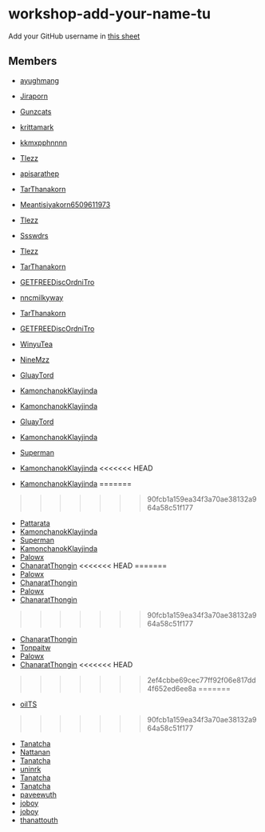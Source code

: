 # workshop-add-your-name-tu

Add your GitHub username in [this sheet](https://docs.google.com/spreadsheets/d/1iTezACN2ka--zkFGySf-LzqwAlJjcsjDpvpHEkKJ8dg/edit#gid=0)

## Members
- [ayughmang](https://github.com/ayuthmang)
- [Jiraporn](https://github.com/Jiraporn-Jaiyasuk)
- [Gunzcats](https://github.com/Gunzcats)
- [krittamark](https://github.com/krittamark)
- [kkmxpphnnnn](https://github.com/kkmxpphnnnn)
- [Tlezz](https://github.com/Tlezz)
- [apisarathep](https://github.com/apisarathep)
- [TarThanakorn](https://github.com/TarThanakorn)
- [Meantisiyakorn6509611973](https://github.com/Meantisiyakorn6509611973)
- [Tlezz](https://github.com/Tlezz)
- [Ssswdrs](https://github.com/Ssswdrs)
- [Tlezz](https://github.com/Tlezz)
- [TarThanakorn](https://github.com/TarThanakorn)
- [GETFREEDiscOrdniTro](https://github.com/KittichotMonton)
- [nncmilkyway](https://github.com/nncmilkyway)
- [TarThanakorn](https://github.com/TarThanakorn)
- [GETFREEDiscOrdniTro](https://github.com/KittichotMonton)
- [WinyuTea](https://github.com/WinyuTea)
- [NineMzz](https://github.com/NineMzz)
- [GluayTord](https://github.com/GluayTord)
- [KamonchanokKlayjinda](https://github.com/KamonchanokKlayjinda)
- [KamonchanokKlayjinda](https://github.com/KamonchanokKlayjinda)
- [GluayTord](https://github.com/GluayTord)
- [KamonchanokKlayjinda](https://github.com/KamonchanokKlayjinda)
- [Superman](https://github.com/Meenable)
- [KamonchanokKlayjinda](https://github.com/KamonchanokKlayjinda)
<<<<<<< HEAD

- [KamonchanokKlayjinda](https://github.com/KamonchanokKlayjinda)
=======
>>>>>>> 90fcb1a159ea34f3a70ae38132a964a58c51f177
- [Pattarata](https://github.com/PattarataThanaakkarasophon6509611940)
- [KamonchanokKlayjinda](https://github.com/KamonchanokKlayjinda)
- [Superman](https://github.com/Meenable)
- [KamonchanokKlayjinda](https://github.com/KamonchanokKlayjinda)
- [Palowx](https://github.com/Palowx)
- [ChanaratThongin](https://github.com/ChanaratThongin)
<<<<<<< HEAD
=======
- [Palowx](https://github.com/Palowx)
- [ChanaratThongin](https://github.com/ChanaratThongin)
- [Palowx](https://github.com/Palowx)
- [ChanaratThongin](https://github.com/ChanaratThongin)
>>>>>>> 90fcb1a159ea34f3a70ae38132a964a58c51f177
- [ChanaratThongin](https://github.com/ChanaratThongin)
- [Tonpaitw](https://github.com/Tonpaitw)
- [Palowx](https://github.com/Palowx)
- [ChanaratThongin](https://github.com/ChanaratThongin)
<<<<<<< HEAD
>>>>>>> 2ef4cbbe69cec77ff92f06e817dd4f652ed6ee8a
=======
- [oilTS](https://github.com/oilTS)
>>>>>>> 90fcb1a159ea34f3a70ae38132a964a58c51f177
- [Tanatcha](https://github.com/Tanatcha1304)
- [Nattanan](https://github.com/Nattanan-Doangjinda)
- [Tanatcha](https://github.com/Tanatcha1304)
- [uninrk](https://github.com/uninrk)
- [Tanatcha](https://github.com/Tanatcha1304)
- [Tanatcha](https://github.co/Tanatcha1304)
- [paveewuth](https://github.com/paveewuth)
- [joboy](https://github.com/kanyaphak410)
- [joboy](https://github.com/kanyaphak410)
- [thanattouth](https://github.com/thanattouth)
